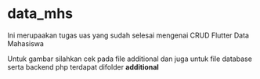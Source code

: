 # data_mhs

Ini merupaakan tugas uas yang sudah selesai mengenai CRUD Flutter Data Mahasiswa

Untuk gambar silahkan cek pada file additional
dan juga untuk file database serta backend php terdapat difolder <b>additional</b>
